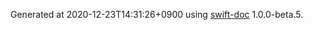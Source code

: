 Generated at 2020-12-23T14:31:26+0900 using [swift-doc](https://github.com/SwiftDocOrg/swift-doc) 1.0.0-beta.5.
